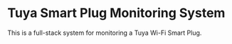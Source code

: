 # Tuya Smart Plug Monitoring System

This is a full-stack system for monitoring a Tuya Wi-Fi Smart Plug.
